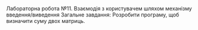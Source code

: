 Лабораторна робота №11. Взаємодія з користувачем шляхом механізму
введення/виведення
Загальне завдання: Розробити програму, щоб визначити суму двох матриць.
